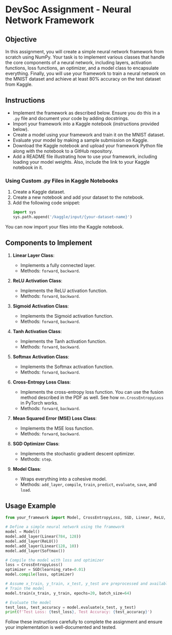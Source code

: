 # DevSoc Assignment - Neural Network Framework

## Objective
In this assignment, you will create a simple neural network framework from scratch using NumPy. Your task is to implement various classes that handle the core components of a neural network, including layers, activation functions, loss functions, an optimizer, and a model class to encapsulate everything. Finally, you will use your framework to train a neural network on the MNIST dataset and achieve at least 80% accuracy on the test dataset from Kaggle.

## Instructions
- Implement the framework as described below. Ensure you do this in a `.py` file and document your code by adding docstrings.
- Import your framework into a Kaggle notebook (instructions provided below).
- Create a model using your framework and train it on the MNIST dataset.
- Evaluate your model by making a sample submission on Kaggle.
- Download the Kaggle notebook and upload your framework Python file along with the notebook to a GitHub repository.
- Add a README file illustrating how to use your framework, including loading your model weights. Also, include the link to your Kaggle notebook in it.

### Using Custom .py Files in Kaggle Notebooks
1. Create a Kaggle dataset.
2. Create a new notebook and add your dataset to the notebook.
3. Add the following code snippet:
   ```python
   import sys
   sys.path.append('/kaggle/input/{your-dataset-name}')
   ```
You can now import your files into the Kaggle notebook.

## Components to Implement
1. **Linear Layer Class**:
   - Implements a fully connected layer.
   - Methods: `forward`, `backward`.

2. **ReLU Activation Class**:
   - Implements the ReLU activation function.
   - Methods: `forward`, `backward`.

3. **Sigmoid Activation Class**:
   - Implements the Sigmoid activation function.
   - Methods: `forward`, `backward`.

4. **Tanh Activation Class**:
   - Implements the Tanh activation function.
   - Methods: `forward`, `backward`.

5. **Softmax Activation Class**:
   - Implements the Softmax activation function.
   - Methods: `forward`, `backward`.

6. **Cross-Entropy Loss Class**:
   - Implements the cross-entropy loss function. You can use the fusion method described in the PDF as well. See how `nn.CrossEntropyLoss` in PyTorch works.
   - Methods: `forward`, `backward`.

7. **Mean Squared Error (MSE) Loss Class**:
   - Implements the MSE loss function.
   - Methods: `forward`, `backward`.

8. **SGD Optimizer Class**:
   - Implements the stochastic gradient descent optimizer.
   - Methods: `step`.

9. **Model Class**:
   - Wraps everything into a cohesive model.
   - Methods: `add_layer`, `compile`, `train`, `predict`, `evaluate`, `save`, and `load`.

## Usage Example
```python
from your_framework import Model, CrossEntropyLoss, SGD, Linear, ReLU, Softmax

# Define a simple neural network using the framework
model = Model()
model.add_layer(Linear(784, 128))
model.add_layer(ReLU())
model.add_layer(Linear(128, 10))
model.add_layer(Softmax())

# Compile the model with loss and optimizer
loss = CrossEntropyLoss()
optimizer = SGD(learning_rate=0.01)
model.compile(loss, optimizer)

# Assume x_train, y_train, x_test, y_test are preprocessed and available
# Train the model
model.train(x_train, y_train, epochs=20, batch_size=64)

# Evaluate the model
test_loss, test_accuracy = model.evaluate(x_test, y_test)
print(f'Test Loss: {test_loss}, Test Accuracy: {test_accuracy}')
```

Follow these instructions carefully to complete the assignment and ensure your implementation is well-documented and tested.